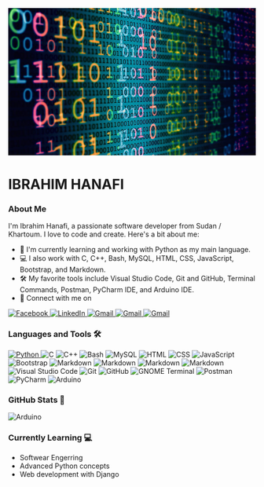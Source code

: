 <img src="background-image.jpg" alt="Background Image" width="100%" height="300px">

# IBRAHIM HANAFI

### About Me

I'm Ibrahim Hanafi, a passionate software developer from Sudan / Khartoum. I love to code and create. Here's a bit about me:

- 🌱 I'm currently learning and working with Python as my main language.
- 💻 I also work with C, C++, Bash, MySQL, HTML, CSS, JavaScript, Bootstrap, and Markdown.
- 🛠️ My favorite tools include Visual Studio Code, Git and GitHub, Terminal Commands, Postman, PyCharm IDE, and Arduino IDE.
- 🚀 Connect with me on
 <a href="https://www.facebook.com/ibrahim.hanafi.925" target="_blank" style="flot: left">
    <img src="https://img.shields.io/badge/Facebook-1877F2?style=for-the-badge&logo=facebook&logoColor=white" alt="Facebook">
  </a>
 <a href="https://www.linkedin.com/in/ibrahim-hanafi-1a21b5174" target="_blank" style="flot: left">
    <img src="https://img.shields.io/badge/LinkedIn-0077B5?style=for-the-badge&logo=linkedin&logoColor=white" alt="LinkedIn">
  </a>
 <a href="mailto:hfibrahim90@gmail.com" target="_blank" style="flot: left">
    <img src="https://img.shields.io/badge/Gmail-D14836?style=for-the-badge&logo=gmail&logoColor=white" alt="Gmail">
  </a>
  <a href="https://api.whatsapp.com/send?phone=+249116897470" target="_blank" style="flot: left">
    <img src="https://img.shields.io/badge/WhatsApp-25D366?style=for-the-badge&logo=whatsapp&logoColor=white" alt="Gmail">
  </a>
  <a href="https://t.me/Hima_y" target="_blank" style="flot: left">
    <img src="https://img.shields.io/badge/Telegram-2CA5E0?style=for-the-badge&logo=telegram&logoColor=white" alt="Gmail">
  </a>
  
### Languages and Tools 🛠️
  <a href="#" target="_blank" style="flot: left">
    <img  src="https://img.shields.io/badge/Python-FFD43B?style=for-the-badge&logo=python&logoColor=blue" alt="Python">
  </a>
  <a target="_blank" style="flot: left">
   <img style="flot: left;" src="https://img.shields.io/badge/C-00599C?style=for-the-badge&logo=c&logoColor=white" alt="C">
  </a>
  <a target="_blank" style="flot: left">
   <img src="https://img.shields.io/badge/C%2B%2B-00599C?style=for-the-badge&logo=c%2B%2B&logoColor=white" alt="C++">
  </a>
  <a target="_blank" style="flot: left">
   <img src="https://img.shields.io/badge/Shell_Script-121011?style=for-the-badge&logo=gnu-bash&logoColor=white" alt="Bash">
  </a>
  <a target="_blank" style="flot: left">
    <img src="https://img.shields.io/badge/MySQL-005C84?style=for-the-badge&logo=mysql&logoColor=white" alt="MySQL">
  </a>
  <a target="_blank" style="flot: left">
    <img src="https://img.shields.io/badge/HTML5-E34F26?style=for-the-badge&logo=html5&logoColor=white" alt="HTML">
  </a>
  <a target="_blank" style="flot: left">
    <img src="https://img.shields.io/badge/CSS3-1572B6?style=for-the-badge&logo=css3&logoColor=white" alt="CSS">
  </a>
  <a target="_blank" style="flot: left">
    <img src="https://img.shields.io/badge/JavaScript-323330?style=for-the-badge&logo=javascript&logoColor=F7DF1E" alt="JavaScript">
  </a>
  <a target="_blank" style="flot: left">
    <img src="https://img.shields.io/badge/Bootstrap-563D7C?style=for-the-badge&logo=bootstrap&logoColor=white" alt="Bootstrap">
  </a>
  <a target="_blank" style="flot: left">
    <img src="https://img.shields.io/badge/Markdown-000000?style=for-the-badge&logo=markdown&logoColor=white" alt="Markdown">
  </a>
  <a target="_blank" style="flot: left">
    <img src="https://img.shields.io/badge/Flask-000000?style=for-the-badge&logo=flask&logoColor=white" alt="Markdown">
  </a>
  <a target="_blank" style="flot: left">
    <img src="https://img.shields.io/badge/Django-092E20?style=for-the-badge&logo=django&logoColor=green" alt="Markdown">
  </a>
  <a target="_blank" style="flot: left">
    <img src="https://img.shields.io/badge/Qt-41CD52?style=for-the-badge&logo=qt&logoColor=white" alt="Markdown">
  </a>
  <a target="_blank" style="flot: left">
    <img src="https://img.shields.io/badge/VSCode-0078D4?style=for-the-badge&logo=visual%20studio%20code&logoColor=white" alt="Visual Studio Code">
  </a>
  <a target="_blank" style="flot: left">
    <img src="https://img.shields.io/badge/GIT-E44C30?style=for-the-badge&logo=git&logoColor=white" alt="Git">
  </a>
  <a target="_blank" style="flot: left">
    <img src="https://img.shields.io/badge/GitHub-100000?style=for-the-badge&logo=github&logoColor=white" alt="GitHub">
  </a>
  <a target="_blank" style="flot: left">
    <img src="https://img.shields.io/badge/GNU%20Bash-4EAA25?style=for-the-badge&logo=GNU%20Bash&logoColor=white" alt="GNOME Terminal">
  </a>
  <a target="_blank" style="flot: left">
    <img src="https://img.shields.io/badge/Postman-FF6C37?style=for-the-badge&logo=Postman&logoColor=white" alt="Postman">
  </a>
  <a target="_blank" style="flot: left">
    <img src="https://img.shields.io/badge/PyCharm-000000.svg?&style=for-the-badge&logo=PyCharm&logoColor=white" alt="PyCharm">
  </a>
  <a target="_blank" style="flot: left">
    <img src="https://img.shields.io/badge/Arduino_IDE-00979D?style=for-the-badge&logo=arduino&logoColor=white" alt="Arduino">
  </a>


### GitHub Stats 🌱
 <img src="https://github-readme-stats.vercel.app/api?username=hima890&show_icons=true&theme=cobalt" alt="Arduino" width="100%" height="10%">
 
### Currently Learning 💻
- Softwear Engerring
- Advanced Python concepts
- Web development with Django
